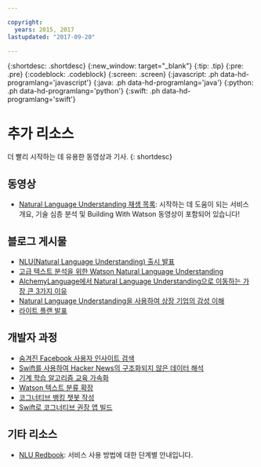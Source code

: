 ```yaml
---

copyright:
  years: 2015, 2017
lastupdated: "2017-09-20"

---
```


{:shortdesc: .shortdesc}
{:new_window: target="_blank"}
{:tip: .tip}
{:pre: .pre}
{:codeblock: .codeblock}
{:screen: .screen}
{:javascript: .ph data-hd-programlang='javascript'}
{:java: .ph data-hd-programlang='java'}
{:python: .ph data-hd-programlang='python'}
{:swift: .ph data-hd-programlang='swift'}

# 추가 리소스

더 빨리 시작하는 데 유용한 동영상과 기사.
{: shortdesc}

## 동영상

- [Natural Language Understanding 재생 목록](https://www.ibm.biz/nlu_videos): 시작하는 데 도움이 되는 서비스 개요, 기술 심층 분석 및 Building With Watson 동영상이 포함되어 있습니다!

## 블로그 게시물

- [NLU(Natural Language Understanding) 출시 발표](https://www.ibm.com/blogs/bluemix/2017/02/hello-nlu/)
- [고급 텍스트 분석을 위한 Watson Natural Language Understanding](https://www.ibm.com/blogs/watson/2017/04/watson-natural-language-understanding-advanced-text-analytics/)
- [AlchemyLanguage에서 Natural Language Understanding으로 이동하는 가장 큰 3가지 이유](https://www.ibm.com/blogs/watson/2017/04/watson-natural-language-understanding-advanced-text-analytics/)
- [Natural Language Understanding을 사용하여 상장 기업의 감성 이해](https://www.ibm.com/developerworks/library/cc-sentiment-signal-watson-bluemix/index.html)
- [라이트 플랜 발표](https://www.ibm.com/blogs/bluemix/2017/07/watson-natural-language-understanding-just-got-lite/)

## 개발자 과정

- [숨겨진 Facebook 사용자 인사이트 검색](https://developer.ibm.com/code/journey/discover-hidden-facebook-usage-insights/)
- [Swift를 사용하여 Hacker News의 구조화되지 않은 데이터 해석](https://developer.ibm.com/code/journey/use-swift-interpret-unstructured-data-hacker-news/)
- [기계 학습 알고리즘 교육 가속화](https://developer.ibm.com/code/journey/accelerate-training-of-machine-learning-algorithms/)
- [Watson 텍스트 분류 확장](https://developer.ibm.com/code/journey/extend-watson-text-classification/)
- [코그너티브 뱅킹 챗봇 작성](https://developer.ibm.com/code/journey/create-cognitive-banking-chatbot/)
- [Swift로 코그너티브 권장 앱 빌드](https://developer.ibm.com/code/journey/build-a-cognitive-recommendation-app-with-swift/)

## 기타 리소스

- [NLU Redbook](http://www.redbooks.ibm.com/redbooks/pdfs/sg248398.pdf): 서비스 사용 방법에 대한 단계별 안내입니다.
